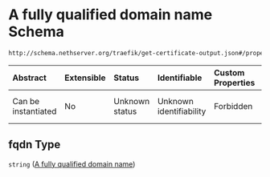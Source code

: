 # A fully qualified domain name Schema

```txt
http://schema.nethserver.org/traefik/get-certificate-output.json#/properties/fqdn
```



| Abstract            | Extensible | Status         | Identifiable            | Custom Properties | Additional Properties | Access Restrictions | Defined In                                                                                  |
| :------------------ | :--------- | :------------- | :---------------------- | :---------------- | :-------------------- | :------------------ | :------------------------------------------------------------------------------------------ |
| Can be instantiated | No         | Unknown status | Unknown identifiability | Forbidden         | Allowed               | none                | [get-certificate-output.json\*](traefik/get-certificate-output.json "open original schema") |

## fqdn Type

`string` ([A fully qualified domain name](get-certificate-output-properties-a-fully-qualified-domain-name.md))
